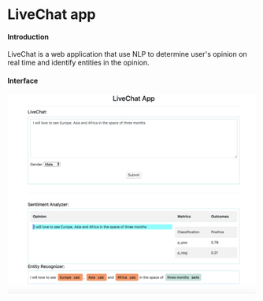 LiveChat app
========

#### Introduction
LiveChat is a web application that use NLP to determine user's opinion on real time and identify entities in the opinion.

#### Interface
![LiveChat](image/interface.png)
